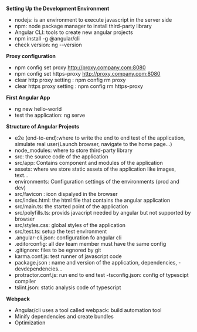 **Setting Up the Development Environment**   
- nodejs: is an environment to execute javascript in the server side   
- npm: node package manager to install third-party library  
- Angular CLI: tools to create new angular projects   
- npm install -g @angular/cli  
- check version: ng --version  

**Proxy configuration**
- npm config set proxy http://proxy.company.com:8080
- npm config set https-proxy http://proxy.company.com:8080  
- clear http proxy setting : npm config rm proxy
- clear https proxy setting : npm config rm https-proxy  

**First Angular App**   
- ng new hello-world
- test the application: ng serve

**Structure of Angular Projects**   
- e2e (end-to-end):where to write the end to end test of the application, simulate real user(Launch browser, navigate to the home page…)  
- node_modules: where to store third-party library  
- src: the source code of the application 
- src/app: Contains component and modules of the application  
- assets: where we store static assets of the application like images, text...  
-  environments:  Configuration settings of the environments (prod and dev)
- src/favicon : icon dispalyed in the browser
- src/index.html: the html file that contains the angular application
- src/main.ts: the started point of the application 
- src/polyfills.ts: provids javacript needed by angular but not supported by browser
- src/styles.css: global styles of the application 
- src/test.ts: setup the test environment 
- .angular-cli.json: configuration fo angular cli
- .editorconfig: all dev team member must have the same config
- .gitignore: files to be egnored by git
- karma.conf.js: test runner of javascript code 
- package.json : name and version of the application, dependencies, - devdependencies...
- protractor.conf.js: run end to end test
-tsconfig.json: config of typescipt compiler 
- tslint.json: static analysis code of typescript 

**Webpack**  
- Angular/cli uses a tool called webpack: build automation tool
- Minify dependencies and create bundles
- Optimization
